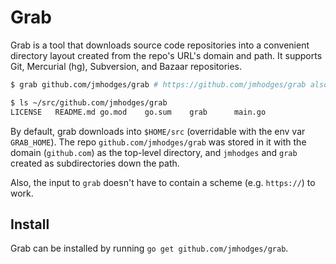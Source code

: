 Grab
====

Grab is a tool that downloads source code repositories into a convenient
directory layout created from the repo's URL's domain and path. It supports Git,
Mercurial (hg), Subversion, and Bazaar repositories.


```bash
$ grab github.com/jmhodges/grab # https://github.com/jmhodges/grab also works.

$ ls ~/src/github.com/jmhodges/grab
LICENSE   README.md go.mod    go.sum    grab      main.go
```

By default, grab downloads into `$HOME/src` (overridable with the env var
`GRAB_HOME`). The repo `github.com/jmhodges/grab` was stored in it with the
domain (`github.com`) as the top-level directory, and `jmhodges` and `grab`
created as subdirectories down the path.

Also, the input to `grab` doesn't have to contain a scheme (e.g. `https://`) to
work.

Install
-------

Grab can be installed by running `go get github.com/jmhodges/grab`.